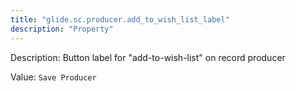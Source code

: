 ```yaml
---
title: "glide.sc.producer.add_to_wish_list_label"
description: "Property"
---
```


Description: Button label for "add-to-wish-list" on record producer

Value: `Save Producer`